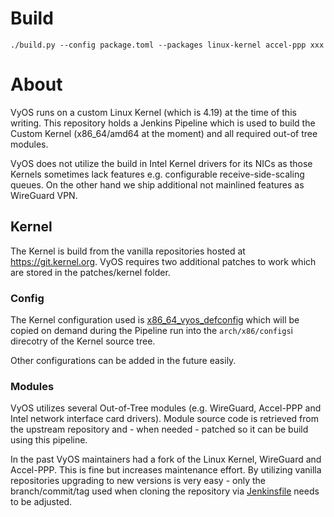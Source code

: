 # Build
```
./build.py --config package.toml --packages linux-kernel accel-ppp xxx
```

# About

VyOS runs on a custom Linux Kernel (which is 4.19) at the time of this writing.
This repository holds a Jenkins Pipeline which is used to build the Custom
Kernel (x86_64/amd64 at the moment) and all required out-of tree modules.

VyOS does not utilize the build in Intel Kernel drivers for its NICs as those
Kernels sometimes lack features e.g. configurable receive-side-scaling queues.
On the other hand we ship additional not mainlined features as WireGuard VPN.

## Kernel

The Kernel is build from the vanilla repositories hosted at https://git.kernel.org.
VyOS requires two additional patches to work which are stored in the patches/kernel
folder.

### Config

The Kernel configuration used is [x86_64_vyos_defconfig](x86_64_vyos_defconfig)
which will be copied on demand during the Pipeline run into the `arch/x86/configs`i
direcotry of the Kernel source tree.

Other configurations can be added in the future easily.

### Modules

VyOS utilizes several Out-of-Tree modules (e.g. WireGuard, Accel-PPP and Intel
network interface card drivers). Module source code is retrieved from the
upstream repository and - when needed - patched so it can be build using this
pipeline.

In the past VyOS maintainers had a fork of the Linux Kernel, WireGuard and
Accel-PPP. This is fine but increases maintenance effort. By utilizing vanilla
repositories upgrading to new versions is very easy - only the branch/commit/tag
used when cloning the repository via [Jenkinsfile](Jenkinsfile) needs to be
adjusted.
